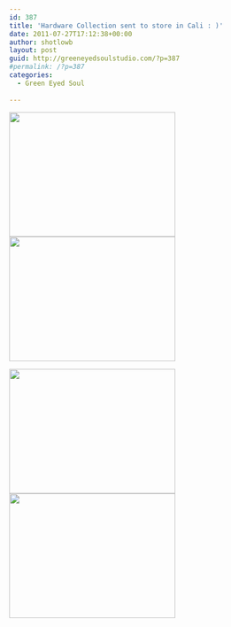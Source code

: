 ```yaml
---
id: 387
title: 'Hardware Collection sent to store in Cali : )'
date: 2011-07-27T17:12:38+00:00
author: shotlowb
layout: post
guid: http://greeneyedsoulstudio.com/?p=387
#permalink: /?p=387
categories:
  - Green Eyed Soul
  
---
```

[<img class="alignnone size-medium wp-image-392" title="OLYMPUS DIGITAL CAMERA" src="http://greeneyedsoulstudio.com/wp-content/uploads/2011/07/harwarecalicollection-2072-300x225.jpg" alt="" width="300" height="225" />](http://greeneyedsoulstudio.com/wp-content/uploads/2011/07/harwarecalicollection-2072.jpg)[<img class="alignnone size-medium wp-image-393" title="OLYMPUS DIGITAL CAMERA" src="http://greeneyedsoulstudio.com/wp-content/uploads/2011/07/harwarecalicollection-2081-300x225.jpg" alt="" width="300" height="225" />](http://greeneyedsoulstudio.com/wp-content/uploads/2011/07/harwarecalicollection-2081.jpg)

[<img class="alignnone size-medium wp-image-394" title="OLYMPUS DIGITAL CAMERA" src="http://greeneyedsoulstudio.com/wp-content/uploads/2011/07/harwarecalicollection-200-300x225.jpg" alt="" width="300" height="225" />](http://greeneyedsoulstudio.com/wp-content/uploads/2011/07/harwarecalicollection-200.jpg)[<img class="alignnone size-medium wp-image-395" title="OLYMPUS DIGITAL CAMERA" src="/vendor/uploads/2011/07/harwarecalicollection-198-300x225.jpg" alt="" width="300" height="225" />](/vendor/uploads/2011/07/harwarecalicollection-198.jpg)
